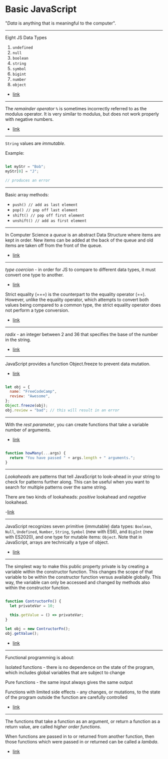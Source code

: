 # Basic JavaScript

"*Data* is anything that is meaningful to the computer".

--- 

Eight JS Data Types

1. `undefined`
2. `null`
3. `boolean`
4. `string`
5. `symbol`
6. `bigint`
7. `number`
8. `object`

- [link](https://www.freecodecamp.org/learn/javascript-algorithms-and-data-structures/basic-javascript/declare-javascript-variables)

---

The *remainder operator* `%` is sometimes incorrectly referred to as the modulus
operator. It is very similar to modulus, but does not work properly with
negative numbers.

- [link](https://www.freecodecamp.org/learn/javascript-algorithms-and-data-structures/basic-javascript/finding-a-remainder-in-javascript)

---

`String` values are *immutable*. 

Example:

```javascript

let myStr = "Bob";
myStr[0] = "J";

// produces an error
```
---

Basic array methods:

* `push() // add as last element`
* `pop() // pop off last element`
* `shift() // pop off first element` 
* `unshift() // add as first element`

---

In Computer Science a *queue* is an abstract Data Structure where items are
kept in order. New items can be added at the back of the queue and old items
are taken off from the front of the queue.

- [link](https://www.freecodecamp.org/learn/javascript-algorithms-and-data-structures/basic-javascript/stand-in-line)

---

*type coercion* - in order for JS to compare to different data types, it must
convert one type to another.

- [link](https://www.freecodecamp.org/learn/javascript-algorithms-and-data-structures/basic-javascript/comparison-with-the-equality-operator)

Strict equality (===) is the counterpart to the equality operator (==).
However, unlike the equality operator, which attempts to convert both values
being compared to a common type, the strict equality operator does not perform
a type conversion.

- [link](https://www.freecodecamp.org/learn/javascript-algorithms-and-data-structures/basic-javascript/comparison-with-the-strict-equality-operator)

---

*radix* - an integer between 2 and 36 that specifies the base of the number in the string.

- [link](https://www.freecodecamp.org/learn/javascript-algorithms-and-data-structures/basic-javascript/use-the-parseint-function-with-a-radix)

---

JavaScript provides a function Object.freeze to prevent data mutation.

- [link](https://www.freecodecamp.org/learn/javascript-algorithms-and-data-structures/es6/prevent-object-mutation)

```javascript

let obj = {
  name: "FreeCodeCamp",
  review: "Awesome",
};
Object.freeze(obj);
obj.review = "bad"; // this will result in an error

```
---

With the *rest parameter*, you can create functions that take a variable number of arguments.

- [link](https://www.freecodecamp.org/learn/javascript-algorithms-and-data-structures/es6/use-the-rest-parameter-with-function-parameters)

```javascript

function howMany(...args) {
  return "You have passed " + args.length + " arguments.";
}

```

---

*Lookaheads* are patterns that tell JavaScript to look-ahead in your string to check for patterns further along. This can be useful when you want to search for multiple patterns over the same string.

There are two kinds of lookaheads: *positive* lookahead and *negative* lookahead.

-[link](https://www.freecodecamp.org/learn/javascript-algorithms-and-data-structures/regular-expressions/positive-and-negative-lookahead)

---

JavaScript recognizes seven primitive (immutable) data types: `Boolean`,
`Null`, `Undefined`, `Number`, `String`, `Symbol` (new with ES6), and `BigInt`
(new with ES2020), and one type for mutable items: `Object`. Note that in
JavaScript, arrays are technically a type of object.

- [link](https://www.freecodecamp.org/learn/javascript-algorithms-and-data-structures/debugging/use-typeof-to-check-the-type-of-a-variable)

---

The simplest way to make this public property private is by creating a variable
within the constructor function. This changes the scope of that variable to be
within the constructor function versus available globally. This way, the
variable can only be accessed and changed by methods also within the
constructor function.

```javascript

function ContructorFn() {
  let privateVar = 10;

  this.getValue = () => privateVar;
}

let obj = new ContructorFn();
obj.getValue();
```

- [link](https://www.freecodecamp.org/learn/javascript-algorithms-and-data-structures/object-oriented-programming/use-closure-to-protect-properties-within-an-object-from-being-modified-externally)

---

Functional programming is about:

Isolated functions - there is no dependence on the state of the program, which includes global variables that are subject to change

Pure functions - the same input always gives the same output

Functions with limited side effects - any changes, or mutations, to the state of the program outside the function are carefully controlled

- [link](https://www.freecodecamp.org/learn/javascript-algorithms-and-data-structures/functional-programming/learn-about-functional-programming)

---

The functions that take a function as an argument, or return a function as a return value, are called *higher order functions*.

When functions are passed in to or returned from another function, then those functions which were passed in or returned can be called a *lambda*.

- [link](https://www.freecodecamp.org/learn/javascript-algorithms-and-data-structures/functional-programming/understand-functional-programming-terminology)


